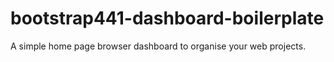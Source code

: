 # bootstrap441-dashboard-boilerplate
A simple home page browser dashboard to organise your web projects. 
